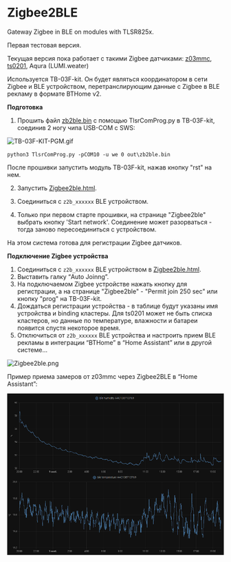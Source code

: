 # Zigbee2BLE
Gateway Zigbee in BLE on modules with TLSR825x.


Первая тестовая версия.

Текущая версия пока работает с такими Zigbee датчиками:  [z03mmc](https://github.com/pvvx/z03mmc), [ts0201](https://pvvx.github.io/TS0201_TZ3000), Aqura (LUMI.weater)

Используется TB-03F-kit. Он будет являться координатором в сети Zigbee и BLE устройством, перетранслирующим данные с Zigbee в BLE рекламу в формате BTHome v2.

**Подготовка**

1. Прошить файл [zb2ble.bin](https://github.com/pvvx/Zigbee2BLE/raw/master/out/zb2ble.bin) с помощью TlsrComProg.py в TB-03F-kit, соединив 2 ногу чипа USB-COM с SWS:

![TB-03F-KIT-PGM.gif](https://github.com/pvvx/Zigbee2BLE/blob/master/img/TB-03F-KIT-PGM.gif)

```
python3 TlsrComProg.py -pCOM10 -u we 0 out\zb2ble.bin
```

После прошивки запустить модуль TB-03F-kit, нажав кнопку "rst" на нем.

2. Запустить [Zigbee2ble.html](https://pvvx.github.io/Zigbee2ble/Zigbee2ble.html). 

3. Соединиться с `z2b_xxxxxx` BLE устройством.

4. Только при первом старте прошивки, на странице "Zigbee2ble" выбрать кнопку 'Start network'. Соединение может разорваться - тогда заново пересоединиться с устройством.

На этом система готова для регистрации Zigbee датчиков.

**Подключение Zigbee устройства**

1.	Соединиться с `z2b_xxxxxx` BLE устройством в [Zigbee2ble.html](https://pvvx.github.io/Zigbee2ble/Zigbee2ble.html).
2.	Выставить галку “Auto Joinng”.
3.	На подключаемом Zigbee устройстве нажать кнопку для регистрации, а на странице "Zigbee2ble" - "Permit join 250 sec" или кнопку "prog" на TB-03F-kit.
4.	Дождаться регистрации устройства - в таблице будут указаны имя устройства и binding кластеры. Для ts0201 может не быть списка кластеров, но данные по температуре, влажности и батареи появится спустя некоторое время.
5.	Отключиться от `z2b_xxxxxx` BLE устройства и настроить прием BLE рекламы в интеграции “BTHome” в “Home Assistant” или в другой системе...


![Zigbee2ble.png](https://github.com/pvvx/Zigbee2BLE/blob/master/img/Zigbee2ble.png?raw=true)


Пример приема замеров от z03mmc через Zigbee2BLE в “Home Assistant”:

![z03mmc.png](https://github.com/pvvx/Zigbee2BLE/blob/master/img/z03mmc.png?raw=true)

